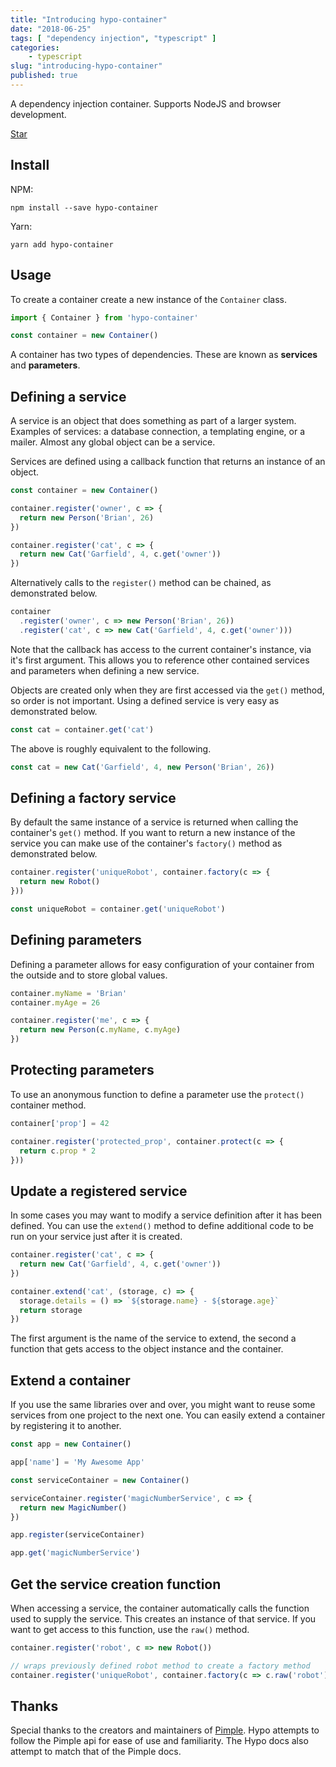 ```yaml
---
title: "Introducing hypo-container"
date: "2018-06-25"
tags: [ "dependency injection", "typescript" ]
categories:
    - typescript
slug: "introducing-hypo-container"
published: true
---
```


A dependency injection container. Supports NodeJS and browser development.

<!--more-->

<a class="github-button" href="https://github.com/briandgls/hypo-container" data-size="large" data-show-count="true" aria-label="Star briandgls/hypo-container on GitHub">Star</a>

## Install

NPM:
```
npm install --save hypo-container
```

Yarn:
```
yarn add hypo-container
```

## Usage

To create a container create a new instance of the `Container` class.

```typescript
import { Container } from 'hypo-container'

const container = new Container()
```

A container has two types of dependencies. These are known as **services** and **parameters**.

## Defining a service

A service is an object that does something as part of a larger system. Examples of services: a database connection, a templating engine, or a mailer. Almost any global object can be a service.

Services are defined using a callback function that returns an instance of an object.

```typescript
const container = new Container()

container.register('owner', c => {
  return new Person('Brian', 26)
})

container.register('cat', c => {
  return new Cat('Garfield', 4, c.get('owner'))
})
```

Alternatively calls to the `register()` method can be chained, as demonstrated below.

```typescript
container
  .register('owner', c => new Person('Brian', 26))
  .register('cat', c => new Cat('Garfield', 4, c.get('owner')))
```

Note that the callback has access to the current container's instance, via it's first argument.
This allows you to reference other contained services and parameters when defining a new service.

Objects are created only when they are first accessed via the `get()` method, so order is not important.
Using a defined service is very easy as demonstrated below.

```typescript
const cat = container.get('cat')
```

The above is roughly equivalent to the following.

```typescript
const cat = new Cat('Garfield', 4, new Person('Brian', 26))
```

## Defining a factory service

By default the same instance of a service is returned when calling the container's `get()` method. If you want to return a new instance of the service you can make use of the container's `factory()` method as demonstrated below.

```typescript
container.register('uniqueRobot', container.factory(c => {
  return new Robot()
}))

const uniqueRobot = container.get('uniqueRobot')
``` 

## Defining parameters

Defining a parameter allows for easy configuration of your container from the outside and to store global values.

```typescript
container.myName = 'Brian'
container.myAge = 26

container.register('me', c => {
  return new Person(c.myName, c.myAge)
})
```

## Protecting parameters

To use an anonymous function to define a parameter use the `protect()` container method.

```typescript
container['prop'] = 42

container.register('protected_prop', container.protect(c => {
  return c.prop * 2
}))
```

## Update a registered service

In some cases you may want to modify a service definition after it has been defined. You can use the `extend()` method to define additional code to be run on your service just after it is created.

```typescript
container.register('cat', c => {
  return new Cat('Garfield', 4, c.get('owner'))
})

container.extend('cat', (storage, c) => {
  storage.details = () => `${storage.name} - ${storage.age}`
  return storage
})
```

The first argument is the name of the service to extend, the second a function that gets access to the object instance and the container.

## Extend a container

If you use the same libraries over and over, you might want to reuse some services from one project to the next one.
You can easily extend a container by registering it to another.

```typescript
const app = new Container()

app['name'] = 'My Awesome App'

const serviceContainer = new Container()

serviceContainer.register('magicNumberService', c => {
  return new MagicNumber()
})

app.register(serviceContainer)

app.get('magicNumberService')
```

## Get the service creation function

When accessing a service, the container automatically calls the function used to supply the service. This creates an instance of that service. If you want to get access to this function, use the `raw()` method.

```typescript
container.register('robot', c => new Robot())

// wraps previously defined robot method to create a factory method
container.register('uniqueRobot', container.factory(c => c.raw('robot')))
```

## Thanks

Special thanks to the creators and maintainers of [Pimple](https://pimple.symfony.com/). 
Hypo attempts to follow the Pimple api for ease of use and familiarity. 
The Hypo docs also attempt to match that of the Pimple docs.

<script async defer src="https://buttons.github.io/buttons.js"></script>